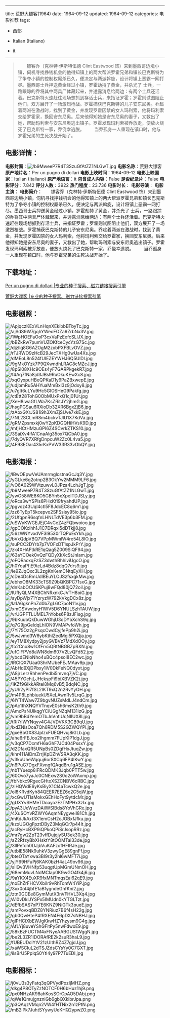 
---
title: 荒野大镖客(1964)
date: 1964-09-12
updated: 1964-09-12
categories: 电影推荐
tags:
- 西部

- Italian (Italiano)
- it
---


> 　　镖客乔（克林特·伊斯特伍德 Clint Eastwood 饰）来到墨西哥边境小镇，伺机寻找挣钱机会的他得知镇上的两大帮派罗霍兄弟和镇长巴克斯特为了争夺小镇的控制权厮杀已久，便决定与两派斡旋，设计将镇上恶霸一网打尽。墨西哥士兵押送黄金经过小镇，罗霍劫持了黄金，并杀光了 士兵，一路跟踪的乔将其中两具尸体藏起来，并透露消息给两边：有两个士兵还活着。巴克斯特火速赶往现场想抓到存活士兵，来指证罗霍；罗霍则试图阻止他们，双方展开了一场激烈枪战。罗霍捕获巴克斯特的儿子安东尼奥。乔趁着两派在激战时，找到了黄金，并发现罗霍囚禁的女人玛利索，他将玛利索交给罗霍家，换回安东尼奥。后来他得知她是安东尼奥的妻子，又救出了她，帮助玛利索与安东尼奥逃出镇子。罗霍发现玛利索被乔放走，便放火烧死了巴克斯特一家，乔侥幸逃脱。  　　当乔孤身一人重现在镇口时，他与罗霍兄弟的生死决战开始了。

## **电影详情**：

**电影封面**：<img src="https://image.tmdb.org/t/p/w200/b9MweeP7R4T3SzuGfAtZZ1NLGwT.jpg" alt="/b9MweeP7R4T3SzuGfAtZZ1NLGwT.jpg" title="/b9MweeP7R4T3SzuGfAtZZ1NLGwT.jpg">
**电影名称**：荒野大镖客
**原产地片名**：Per un pugno di dollari
**电影上映时间**：1964-09-12
**电影上映国家**：Italian (Italiano)
**原产地语言**：it
**包含成人内容**：False
**是否纪录片**：False
**电影评分**：7.842
**评分人数**：3922
**热门程度**：23.736
**电影时长**：
**电影导演**：
**电影主演**：
**电影简介**：　　镖客乔（克林特·伊斯特伍德 Clint Eastwood 饰）来到墨西哥边境小镇，伺机寻找挣钱机会的他得知镇上的两大帮派罗霍兄弟和镇长巴克斯特为了争夺小镇的控制权厮杀已久，便决定与两派斡旋，设计将镇上恶霸一网打尽。墨西哥士兵押送黄金经过小镇，罗霍劫持了黄金，并杀光了 士兵，一路跟踪的乔将其中两具尸体藏起来，并透露消息给两边：有两个士兵还活着。巴克斯特火速赶往现场想抓到存活士兵，来指证罗霍；罗霍则试图阻止他们，双方展开了一场激烈枪战。罗霍捕获巴克斯特的儿子安东尼奥。乔趁着两派在激战时，找到了黄金，并发现罗霍囚禁的女人玛利索，他将玛利索交给罗霍家，换回安东尼奥。后来他得知她是安东尼奥的妻子，又救出了她，帮助玛利索与安东尼奥逃出镇子。罗霍发现玛利索被乔放走，便放火烧死了巴克斯特一家，乔侥幸逃脱。  　　当乔孤身一人重现在镇口时，他与罗霍兄弟的生死决战开始了。

## **下载地址**：
[Per un pugno di dollari |专业的种子搜索、磁力链接搜索引擎](https://movie.amd794.com:2083/?search=Per%20un%20pugno%20di%20dollari&ordering=&mode=match_phrase&page_size=10&page=1)

[荒野大镖客 |专业的种子搜索、磁力链接搜索引擎](https://movie.amd794.com:2083/?search=%E8%8D%92%E9%87%8E%E5%A4%A7%E9%95%96%E5%AE%A2&ordering=&mode=match_phrase&page_size=10&page=1)
 

## **电影剧照**：
<img src="https://image.tmdb.org/t/p/original/ApjqczKExVLnHqnXEkibbBTbyTc.jpg" alt="/ApjqczKExVLnHqnXEkibbBTbyTc.jpg" title="/ApjqczKExVLnHqnXEkibbBTbyTc.jpg"><img src="https://image.tmdb.org/t/p/original/ajSdS9W7gqhYWeoFOZa9ZrbNx3V.jpg" alt="/ajSdS9W7gqhYWeoFOZa9ZrbNx3V.jpg" title="/ajSdS9W7gqhYWeoFOZa9ZrbNx3V.jpg"><img src="https://image.tmdb.org/t/p/original/1WpHOEFaOoP3cxVaPzEefcSLlJX.jpg" alt="/1WpHOEFaOoP3cxVaPzEefcSLlJX.jpg" title="/1WpHOEFaOoP3cxVaPzEefcSLlJX.jpg"><img src="https://image.tmdb.org/t/p/original/bBZkRw7pumVUZOKfceCycYzG7Sc.jpg" alt="/bBZkRw7pumVUZOKfceCycYzG7Sc.jpg" title="/bBZkRw7pumVUZOKfceCycYzG7Sc.jpg"><img src="https://image.tmdb.org/t/p/original/djzllg8G6AZOgM2zxbPXFBLvOVZ.jpg" alt="/djzllg8G6AZOgM2zxbPXFBLvOVZ.jpg" title="/djzllg8G6AZOgM2zxbPXFBLvOVZ.jpg"><img src="https://image.tmdb.org/t/p/original/rTJRWO9zHcB29JecTXHg0wUa4Xs.jpg" alt="/rTJRWO9zHcB29JecTXHg0wUa4Xs.jpg" title="/rTJRWO9zHcB29JecTXHg0wUa4Xs.jpg"><img src="https://image.tmdb.org/t/p/original/dMEoL8n524fUIEZEYWHJ6Q5UlDl.jpg" alt="/dMEoL8n524fUIEZEYWHJ6Q5UlDl.jpg" title="/dMEoL8n524fUIEZEYWHJ6Q5UlDl.jpg"><img src="https://image.tmdb.org/t/p/original/9gMkOYzk7P9QXwndhLRAC8cMZcJ.jpg" alt="/9gMkOYzk7P9QXwndhLRAC8cMZcJ.jpg" title="/9gMkOYzk7P9QXwndhLRAC8cMZcJ.jpg"><img src="https://image.tmdb.org/t/p/original/8pSl08XHc9OEs4yF7GARPkgekR7.jpg" alt="/8pSl08XHc9OEs4yF7GARPkgekR7.jpg" title="/8pSl08XHc9OEs4yF7GARPkgekR7.jpg"><img src="https://image.tmdb.org/t/p/original/f4Aq7fNa8jd3JBs9RuOkuKEwXc8.jpg" alt="/f4Aq7fNa8jd3JBs9RuOkuKEwXc8.jpg" title="/f4Aq7fNa8jd3JBs9RuOkuKEwXc8.jpg"><img src="https://image.tmdb.org/t/p/original/xqOyxpuHBeQPKaD1y9PaZBxwepE.jpg" alt="/xqOyxpuHBeQPKaD1y9PaZBxwepE.jpg" title="/xqOyxpuHBeQPKaD1y9PaZBxwepE.jpg"><img src="https://image.tmdb.org/t/p/original/udjbmRu5AHYuaMmBxI3z9jOdxy8.jpg" alt="/udjbmRu5AHYuaMmBxI3z9jOdxy8.jpg" title="/udjbmRu5AHYuaMmBxI3z9jOdxy8.jpg"><img src="https://image.tmdb.org/t/p/original/u7gIt6uLYu9Hc5GIOSHeG9Pakfg.jpg" alt="/u7gIt6uLYu9Hc5GIOSHeG9Pakfg.jpg" title="/u7gIt6uLYu9Hc5GIOSHeG9Pakfg.jpg"><img src="https://image.tmdb.org/t/p/original/ctEtt28TohG0ObMUxPxQ1cj01Ur.jpg" alt="/ctEtt28TohG0ObMUxPxQ1cj01Ur.jpg" title="/ctEtt28TohG0ObMUxPxQ1cj01Ur.jpg"><img src="https://image.tmdb.org/t/p/original/XeH8lwaGfLWa7KsZRitJY2jhmG.jpg" alt="/XeH8lwaGfLWa7KsZRitJY2jhmG.jpg" title="/XeH8lwaGfLWa7KsZRitJY2jhmG.jpg"><img src="https://image.tmdb.org/t/p/original/hsgPGSau6RXioDb32XR6BgxZjB6.jpg" alt="/hsgPGSau6RXioDb32XR6BgxZjB6.jpg" title="/hsgPGSau6RXioDb32XR6BgxZjB6.jpg"><img src="https://image.tmdb.org/t/p/original/zAoxGXrJS81i9h3XmZjSUve7xkE.jpg" alt="/zAoxGXrJS81i9h3XmZjSUve7xkE.jpg" title="/zAoxGXrJS81i9h3XmZjSUve7xkE.jpg"><img src="https://image.tmdb.org/t/p/original/7NL2SCLmR8m4bckvTJlU1X7KdVa.jpg" alt="/7NL2SCLmR8m4bckvTJlU1X7KdVa.jpg" title="/7NL2SCLmR8m4bckvTJlU1X7KdVa.jpg"><img src="https://image.tmdb.org/t/p/original/gRMZpsmxkj0wY2pKDGQHiHVsK9D.jpg" alt="/gRMZpsmxkj0wY2pKDGQHiHVsK9D.jpg" title="/gRMZpsmxkj0wY2pKDGQHiHVsK9D.jpg"><img src="https://image.tmdb.org/t/p/original/mfjHCtHMzuGPI6Z4SCvrkZTKS10.jpg" alt="/mfjHCtHMzuGPI6Z4SCvrkZTKS10.jpg" title="/mfjHCtHMzuGPI6Z4SCvrkZTKS10.jpg"><img src="https://image.tmdb.org/t/p/original/3SaiXv4ifA1CnaAlg35ox7QCbA0.jpg" alt="/3SaiXv4ifA1CnaAlg35ox7QCbA0.jpg" title="/3SaiXv4ifA1CnaAlg35ox7QCbA0.jpg"><img src="https://image.tmdb.org/t/p/original/7dyQVR7XRfgDnpcuW2Zc0L4va5.jpg" alt="/7dyQVR7XRfgDnpcuW2Zc0L4va5.jpg" title="/7dyQVR7XRfgDnpcuW2Zc0L4va5.jpg"><img src="https://image.tmdb.org/t/p/original/4F93EOar435rKxPVW33R33vObQY.jpg" alt="/4F93EOar435rKxPVW33R33vObQY.jpg" title="/4F93EOar435rKxPVW33R33vObQY.jpg">

## **电影海报**：
<img src="https://image.tmdb.org/t/p/original/lBwOEpwVeUAmrmglcstnaGcJq3Y.jpg" alt="/lBwOEpwVeUAmrmglcstnaGcJq3Y.jpg" title="/lBwOEpwVeUAmrmglcstnaGcJq3Y.jpg"><img src="https://image.tmdb.org/t/p/original/yGLke6g2otnp2B3OkYw2MMM9LF6.jpg" alt="/yGLke6g2otnp2B3OkYw2MMM9LF6.jpg" title="/yGLke6g2otnp2B3OkYw2MMM9LF6.jpg"><img src="https://image.tmdb.org/t/p/original/vO6A029WVtzuwvL0JPza4LchJgT.jpg" alt="/vO6A029WVtzuwvL0JPza4LchJgT.jpg" title="/vO6A029WVtzuwvL0JPza4LchJgT.jpg"><img src="https://image.tmdb.org/t/p/original/b9MweeP7R4T3SzuGfAtZZ1NLGwT.jpg" alt="/b9MweeP7R4T3SzuGfAtZZ1NLGwT.jpg" title="/b9MweeP7R4T3SzuGfAtZZ1NLGwT.jpg"><img src="https://image.tmdb.org/t/p/original/ywG58WE8KO5GBYn5xXpeITDJSLy.jpg" alt="/ywG58WE8KO5GBYn5xXpeITDJSLy.jpg" title="/ywG58WE8KO5GBYn5xXpeITDJSLy.jpg"><img src="https://image.tmdb.org/t/p/original/oRcs3wYSPls6PHxKfI9fryahdUP.jpg" alt="/oRcs3wYSPls6PHxKfI9fryahdUP.jpg" title="/oRcs3wYSPls6PHxKfI9fryahdUP.jpg"><img src="https://image.tmdb.org/t/p/original/pgvoz43Uql4ctl5F8JdcEC8q6m1.jpg" alt="/pgvoz43Uql4ctl5F8JdcEC8q6m1.jpg" title="/pgvoz43Uql4ctl5F8JdcEC8q6m1.jpg"><img src="https://image.tmdb.org/t/p/original/zz6TyEpT5kcepvo2SFSsisy95io.jpg" alt="/zz6TyEpT5kcepvo2SFSsisy95io.jpg" title="/zz6TyEpT5kcepvo2SFSsisy95io.jpg"><img src="https://image.tmdb.org/t/p/original/2UfqpnR6sqfnLHNLTdVE3p6b3FM.jpg" alt="/2UfqpnR6sqfnLHNLTdVE3p6b3FM.jpg" title="/2UfqpnR6sqfnLHNLTdVE3p6b3FM.jpg"><img src="https://image.tmdb.org/t/p/original/uSWyKWGEJEjC4vCeZ4zFQbwoioo.jpg" alt="/uSWyKWGEJEjC4vCeZ4zFQbwoioo.jpg" title="/uSWyKWGEJEjC4vCeZ4zFQbwoioo.jpg"><img src="https://image.tmdb.org/t/p/original/gpCOKcihh1J1C7DRqxl5dDTkjj8.jpg" alt="/gpCOKcihh1J1C7DRqxl5dDTkjj8.jpg" title="/gpCOKcihh1J1C7DRqxl5dDTkjj8.jpg"><img src="https://image.tmdb.org/t/p/original/56zWNYvxdVF3l9530rTQPuEsYkh.jpg" alt="/56zWNYvxdVF3l9530rTQPuEsYkh.jpg" title="/56zWNYvxdVF3l9530rTQPuEsYkh.jpg"><img src="https://image.tmdb.org/t/p/original/bVxQdpVBQ7VPpMWmlW4re54L8IO.jpg" alt="/bVxQdpVBQ7VPpMWmlW4re54L8IO.jpg" title="/bVxQdpVBQ7VPpMWmlW4re54L8IO.jpg"><img src="https://image.tmdb.org/t/p/original/suPCC2DYrb7p7VOFxDT1spJkPrY.jpg" alt="/suPCC2DYrb7p7VOFxDT1spJkPrY.jpg" title="/suPCC2DYrb7p7VOFxDT1spJkPrY.jpg"><img src="https://image.tmdb.org/t/p/original/zk4XHAFtkRE1qQag5Z009SiQF94.jpg" alt="/zk4XHAFtkRE1qQag5Z009SiQF94.jpg" title="/zk4XHAFtkRE1qQag5Z009SiQF94.jpg"><img src="https://image.tmdb.org/t/p/original/63aYCOek0vQzFQDyXkXcStJnIam.jpg" alt="/63aYCOek0vQzFQDyXkXcStJnIam.jpg" title="/63aYCOek0vQzFQDyXkXcStJnIam.jpg"><img src="https://image.tmdb.org/t/p/original/oFQRaoxqFzSZ3dwthBhhiviUgcO.jpg" alt="/oFQRaoxqFzSZ3dwthBhhiviUgcO.jpg" title="/oFQRaoxqFzSZ3dwthBhhiviUgcO.jpg"><img src="https://image.tmdb.org/t/p/original/h0YoaPfjE9tcLd4Bdz8dqQ7drs9.jpg" alt="/h0YoaPfjE9tcLd4Bdz8dqQ7drs9.jpg" title="/h0YoaPfjE9tcLd4Bdz8dqQ7drs9.jpg"><img src="https://image.tmdb.org/t/p/original/le9ZJqQxc3L2zgKnKemCNtqEyXH.jpg" alt="/le9ZJqQxc3L2zgKnKemCNtqEyXH.jpg" title="/le9ZJqQxc3L2zgKnKemCNtqEyXH.jpg"><img src="https://image.tmdb.org/t/p/original/cDe4DcRmUdIBEuYLOJSzfsxgkMw.jpg" alt="/cDe4DcRmUdIBEuYLOJSzfsxgkMw.jpg" title="/cDe4DcRmUdIBEuYLOJSzfsxgkMw.jpg"><img src="https://image.tmdb.org/t/p/original/ebhxO8MK33cTS9Z9bQKBPC71sxG.jpg" alt="/ebhxO8MK33cTS9Z9bQKBPC71sxG.jpg" title="/ebhxO8MK33cTS9Z9bQKBPC71sxG.jpg"><img src="https://image.tmdb.org/t/p/original/dnKabOCUSKPuj8wFQd80jQ72oil.jpg" alt="/dnKabOCUSKPuj8wFQd80jQ72oil.jpg" title="/dnKabOCUSKPuj8wFQd80jQ72oil.jpg"><img src="https://image.tmdb.org/t/p/original/lUfIyQLM4XBChNRxnkCJVTH8oiG.jpg" alt="/lUfIyQLM4XBChNRxnkCJVTH8oiG.jpg" title="/lUfIyQLM4XBChNRxnkCJVTH8oiG.jpg"><img src="https://image.tmdb.org/t/p/original/ayDpWjx71YzryzW792kVkgDCx8z.jpg" alt="/ayDpWjx71YzryzW792kVkgDCx8z.jpg" title="/ayDpWjx71YzryzW792kVkgDCx8z.jpg"><img src="https://image.tmdb.org/t/p/original/la1A6gknPnZd0bZgL6C7poN11v.jpg" alt="/la1A6gknPnZd0bZgL6C7poN11v.jpg" title="/la1A6gknPnZd0bZgL6C7poN11v.jpg"><img src="https://image.tmdb.org/t/p/original/xmGSVwdnyH1WV5D6YNULSzhTAUW.jpg" alt="/xmGSVwdnyH1WV5D6YNULSzhTAUW.jpg" title="/xmGSVwdnyH1WV5D6YNULSzhTAUW.jpg"><img src="https://image.tmdb.org/t/p/original/vrUGPFTLUMEL7nYobs6P8zJFisg.jpg" alt="/vrUGPFTLUMEL7nYobs6P8zJFisg.jpg" title="/vrUGPFTLUMEL7nYobs6P8zJFisg.jpg"><img src="https://image.tmdb.org/t/p/original/9bKuubQkDuwWGhjU3oDYbXchS9q.jpg" alt="/9bKuubQkDuwWGhjU3oDYbXchS9q.jpg" title="/9bKuubQkDuwWGhjU3oDYbXchS9q.jpg"><img src="https://image.tmdb.org/t/p/original/q7G9jpGeldqLhION9VMAPvfoWh.jpg" alt="/q7G9jpGeldqLhION9VMAPvfoWh.jpg" title="/q7G9jpGeldqLhION9VMAPvfoWh.jpg"><img src="https://image.tmdb.org/t/p/original/7Yi75Oz2gPsqcCwdCyjfePp9h2i.jpg" alt="/7Yi75Oz2gPsqcCwdCyjfePp9h2i.jpg" title="/7Yi75Oz2gPsqcCwdCyjfePp9h2i.jpg"><img src="https://image.tmdb.org/t/p/original/5wJvmd3W6ybKthlZedMgl5PXQja.jpg" alt="/5wJvmd3W6ybKthlZedMgl5PXQja.jpg" title="/5wJvmd3W6ybKthlZedMgl5PXQja.jpg"><img src="https://image.tmdb.org/t/p/original/eyTM8Xydpy2jpyGVBVz7MdXdOOy.jpg" alt="/eyTM8Xydpy2jpyGVBVz7MdXdOOy.jpg" title="/eyTM8Xydpy2jpyGVBVz7MdXdOOy.jpg"><img src="https://image.tmdb.org/t/p/original/fo2Cno8w1OfFrv5QRtNBGBZpRXN.jpg" alt="/fo2Cno8w1OfFrv5QRtNBGBZpRXN.jpg" title="/fo2Cno8w1OfFrv5QRtNBGBZpRXN.jpg"><img src="https://image.tmdb.org/t/p/original/ufCiFPVd8aWN8dm607V2LvQFd52.jpg" alt="/ufCiFPVd8aWN8dm607V2LvQFd52.jpg" title="/ufCiFPVd8aWN8dm607V2LvQFd52.jpg"><img src="https://image.tmdb.org/t/p/original/ybcdENloNho4uBQc4psol8EC2wc.jpg" alt="/ybcdENloNho4uBQc4psol8EC2wc.jpg" title="/ybcdENloNho4uBQc4psol8EC2wc.jpg"><img src="https://image.tmdb.org/t/p/original/lRCIQX7Uaa0ShrMUbeFEJMAav9p.jpg" alt="/lRCIQX7Uaa0ShrMUbeFEJMAav9p.jpg" title="/lRCIQX7Uaa0ShrMUbeFEJMAav9p.jpg"><img src="https://image.tmdb.org/t/p/original/AbHd9XjDPbxy1iV0DkFeNQ0dyxt.jpg" alt="/AbHd9XjDPbxy1iV0DkFeNQ0dyxt.jpg" title="/AbHd9XjDPbxy1iV0DkFeNQ0dyxt.jpg"><img src="https://image.tmdb.org/t/p/original/A8jrLerzRhhenPedbi5mvnq7jVC.jpg" alt="/A8jrLerzRhhenPedbi5mvnq7jVC.jpg" title="/A8jrLerzRhhenPedbi5mvnq7jVC.jpg"><img src="https://image.tmdb.org/t/p/original/45PYOchjLJHckspFi9biXBVZK2t.jpg" alt="/45PYOchjLJHckspFi9biXBVZK2t.jpg" title="/45PYOchjLJHckspFi9biXBVZK2t.jpg"><img src="https://image.tmdb.org/t/p/original/1KZf9GIkkARtel8Mq6vB5jBdqNC.jpg" alt="/1KZf9GIkkARtel8Mq6vB5jBdqNC.jpg" title="/1KZf9GIkkARtel8Mq6vB5jBdqNC.jpg"><img src="https://image.tmdb.org/t/p/original/yUh2yPI7fSL2IKT9xQ2n2RvYyOH.jpg" alt="/yUh2yPI7fSL2IKT9xQ2n2RvYyOH.jpg" title="/yUh2yPI7fSL2IKT9xQ2n2RvYyOH.jpg"><img src="https://image.tmdb.org/t/p/original/m4P8LphbiuekU5XeLAwnRv5LrqG.jpg" alt="/m4P8LphbiuekU5XeLAwnRv5LrqG.jpg" title="/m4P8LphbiuekU5XeLAwnRv5LrqG.jpg"><img src="https://image.tmdb.org/t/p/original/6lYT4Waw7Z9bgvNUZsMdLJ4ndCm.jpg" alt="/6lYT4Waw7Z9bgvNUZsMdLJ4ndCm.jpg" title="/6lYT4Waw7Z9bgvNUZsMdLJ4ndCm.jpg"><img src="https://image.tmdb.org/t/p/original/pAc1thXNQYVTnqvE0sh6msK2th9.jpg" alt="/pAc1thXNQYVTnqvE0sh6msK2th9.jpg" title="/pAc1thXNQYVTnqvE0sh6msK2th9.jpg"><img src="https://image.tmdb.org/t/p/original/AmcPsNUlkqgYCiUGgNZqM131IzG.jpg" alt="/AmcPsNUlkqgYCiUGgNZqM131IzG.jpg" title="/AmcPsNUlkqgYCiUGgNZqM131IzG.jpg"><img src="https://image.tmdb.org/t/p/original/vm9bBdYemOTbJnVntIUqNIIUX8l.jpg" alt="/vm9bBdYemOTbJnVntIUqNIIUX8l.jpg" title="/vm9bBdYemOTbJnVntIUqNIIUX8l.jpg"><img src="https://image.tmdb.org/t/p/original/tRi7rIWYNqyv4G4JVDVKK3CB9qU.jpg" alt="/tRi7rIWYNqyv4G4JVDVKK3CB9qU.jpg" title="/tRi7rIWYNqyv4G4JVDVKK3CB9qU.jpg"><img src="https://image.tmdb.org/t/p/original/lxdZNlsOoa7Qh6RDM5S2GZWQYPI.jpg" alt="/lxdZNlsOoa7Qh6RDM5S2GZWQYPI.jpg" title="/lxdZNlsOoa7Qh6RDM5S2GZWQYPI.jpg"><img src="https://image.tmdb.org/t/p/original/gxeBbGX83JplzxFUEQHvuj8iGLb.jpg" alt="/gxeBbGX83JplzxFUEQHvuj8iGLb.jpg" title="/gxeBbGX83JplzxFUEQHvuj8iGLb.jpg"><img src="https://image.tmdb.org/t/p/original/ahe6rFEJoo2Ihgmm7FUpKlP1dgJ.jpg" alt="/ahe6rFEJoo2Ihgmm7FUpKlP1dgJ.jpg" title="/ahe6rFEJoo2Ihgmm7FUpKlP1dgJ.jpg"><img src="https://image.tmdb.org/t/p/original/v3qCP7DcmfH6aGhF7JCd04PssxY.jpg" alt="/v3qCP7DcmfH6aGhF7JCd04PssxY.jpg" title="/v3qCP7DcmfH6aGhF7JCd04PssxY.jpg"><img src="https://image.tmdb.org/t/p/original/d2DfaxQR5UNpBs0ZDgfHxJtuqZw.jpg" alt="/d2DfaxQR5UNpBs0ZDgfHxJtuqZw.jpg" title="/d2DfaxQR5UNpBs0ZDgfHxJtuqZw.jpg"><img src="https://image.tmdb.org/t/p/original/khr411AlDmZrrjKpDZhVSRA3qKK.jpg" alt="/khr411AlDmZrrjKpDZhVSRA3qKK.jpg" title="/khr411AlDmZrrjKpDZhVSRA3qKK.jpg"><img src="https://image.tmdb.org/t/p/original/v3kuUheWqquj6or8XCq6FP4IKwY.jpg" alt="/v3kuUheWqquj6or8XCq6FP4IKwY.jpg" title="/v3kuUheWqquj6or8XCq6FP4IKwY.jpg"><img src="https://image.tmdb.org/t/p/original/n6PuG7DgxFXvngfQAqd8ru1gASE.jpg" alt="/n6PuG7DgxFXvngfQAqd8ru1gASE.jpg" title="/n6PuG7DgxFXvngfQAqd8ru1gASE.jpg"><img src="https://image.tmdb.org/t/p/original/nbTYuexp8iFRcQDMK3Jqb0PTT5w.jpg" alt="/nbTYuexp8iFRcQDMK3Jqb0PTT5w.jpg" title="/nbTYuexp8iFRcQDMK3Jqb0PTT5w.jpg"><img src="https://image.tmdb.org/t/p/original/60Ovo7yaJc0CNExw2S0o2oWAxmp.jpg" alt="/60Ovo7yaJc0CNExw2S0o2oWAxmp.jpg" title="/60Ovo7yaJc0CNExw2S0o2oWAxmp.jpg"><img src="https://image.tmdb.org/t/p/original/fbNbkc9RgecGHtoXSZCNBV6cRBC.jpg" alt="/fbNbkc9RgecGHtoXSZCNBV6cRBC.jpg" title="/fbNbkc9RgecGHtoXSZCNBV6cRBC.jpg"><img src="https://image.tmdb.org/t/p/original/zlHQWdE6yKsBiyX1Cl4aTcwkQ2e.jpg" alt="/zlHQWdE6yKsBiyX1Cl4aTcwkQ2e.jpg" title="/zlHQWdE6yKsBiyX1Cl4aTcwkQ2e.jpg"><img src="https://image.tmdb.org/t/p/original/ol8KRvdKyh84QEER7EEZ6c2C5qW.jpg" alt="/ol8KRvdKyh84QEER7EEZ6c2C5qW.jpg" title="/ol8KRvdKyh84QEER7EEZ6c2C5qW.jpg"><img src="https://image.tmdb.org/t/p/original/xcGwUTIsMokxGEhHoFyt9ytdcMr.jpg" alt="/xcGwUTIsMokxGEhHoFyt9ytdcMr.jpg" title="/xcGwUTIsMokxGEhHoFyt9ytdcMr.jpg"><img src="https://image.tmdb.org/t/p/original/gUXYvSHMeTDoayozEzTMPHx3zIx.jpg" alt="/gUXYvSHMeTDoayozEzTMPHx3zIx.jpg" title="/gUXYvSHMeTDoayozEzTMPHx3zIx.jpg"><img src="https://image.tmdb.org/t/p/original/pyA3UeWvzDAilWSIBds8YoVhGRe.jpg" alt="/pyA3UeWvzDAilWSIBds8YoVhGRe.jpg" title="/pyA3UeWvzDAilWSIBds8YoVhGRe.jpg"><img src="https://image.tmdb.org/t/p/original/4XuSOYvRZWY6AqmNEygweiI81Ch.jpg" alt="/4XuSOYvRZWY6AqmNEygweiI81Ch.jpg" title="/4XuSOYvRZWY6AqmNEygweiI81Ch.jpg"><img src="https://image.tmdb.org/t/p/original/mKdJkAxt3X1emCsH2cJOBxfJfku.jpg" alt="/mKdJkAxt3X1emCsH2cJOBxfJfku.jpg" title="/mKdJkAxt3X1emCsH2cJOBxfJfku.jpg"><img src="https://image.tmdb.org/t/p/original/kzxUGOgFpztDByZ3MqGCr7p44It.jpg" alt="/kzxUGOgFpztDByZ3MqGCr7p44It.jpg" title="/kzxUGOgFpztDByZ3MqGCr7p44It.jpg"><img src="https://image.tmdb.org/t/p/original/acRyHcBXP9iQPkoQPiSrJsopRRz.jpg" alt="/acRyHcBXP9iQPkoQPiSrJsopRRz.jpg" title="/acRyHcBXP9iQPkoQPiSrJsopRRz.jpg"><img src="https://image.tmdb.org/t/p/original/mr7gw2ZpT23vffDujojySU3ek30.jpg" alt="/mr7gw2ZpT23vffDujojySU3ek30.jpg" title="/mr7gw2ZpT23vffDujojySU3ek30.jpg"><img src="https://image.tmdb.org/t/p/original/aZ2RfzyBbXHsktY8tOOMTai33de.jpg" alt="/aZ2RfzyBbXHsktY8tOOMTai33de.jpg" title="/aZ2RfzyBbXHsktY8tOOMTai33de.jpg"><img src="https://image.tmdb.org/t/p/original/3lIPefoh0DJjbVuKAFzofHFIRJe.jpg" alt="/3lIPefoh0DJjbVuKAFzofHFIRJe.jpg" title="/3lIPefoh0DJjbVuKAFzofHFIRJe.jpg"><img src="https://image.tmdb.org/t/p/original/utbIE58Nk9uhkV3zwyGgE89gnFf.jpg" alt="/utbIE58Nk9uhkV3zwyGgE89gnFf.jpg" title="/utbIE58Nk9uhkV3zwyGgE89gnFf.jpg"><img src="https://image.tmdb.org/t/p/original/bteOTaYxwa3BI9r3y2hl6wMFT7i.jpg" alt="/bteOTaYxwa3BI9r3y2hl6wMFT7i.jpg" title="/bteOTaYxwa3BI9r3y2hl6wMFT7i.jpg"><img src="https://image.tmdb.org/t/p/original/yjY69HFuPj6KAK0bzH4aL49ov96.jpg" alt="/yjY69HFuPj6KAK0bzH4aL49ov96.jpg" title="/yjY69HFuPj6KAK0bzH4aL49ov96.jpg"><img src="https://image.tmdb.org/t/p/original/sIlQv3VHNfp53uqgtUpMGmUNmOH.jpg" alt="/sIlQv3VHNfp53uqgtUpMGmUNmOH.jpg" title="/sIlQv3VHNfp53uqgtUpMGmUNmOH.jpg"><img src="https://image.tmdb.org/t/p/original/68emMuvLNdMCIap0K9wGO4fk4j6.jpg" alt="/68emMuvLNdMCIap0K9wGO4fk4j6.jpg" title="/68emMuvLNdMCIap0K9wGO4fk4j6.jpg"><img src="https://image.tmdb.org/t/p/original/9aYKX4EuXR9fxMNTmqsEai62qE9.jpg" alt="/9aYKX4EuXR9fxMNTmqsEai62qE9.jpg" title="/9aYKX4EuXR9fxMNTmqsEai62qE9.jpg"><img src="https://image.tmdb.org/t/p/original/noEhZrFHCVXbiIr9vRhTqmW4YiP.jpg" alt="/noEhZrFHCVXbiIr9vRhTqmW4YiP.jpg" title="/noEhZrFHCVXbiIr9vRhTqmW4YiP.jpg"><img src="https://image.tmdb.org/t/p/original/3xx0ot4jbfE1aBfygndeGhfKni2.jpg" alt="/3xx0ot4jbfE1aBfygndeGhfKni2.jpg" title="/3xx0ot4jbfE1aBfygndeGhfKni2.jpg"><img src="https://image.tmdb.org/t/p/original/ztn0GCEe8GymMutX3nVFHVL3Xq4.jpg" alt="/ztn0GCEe8GymMutX3nVFHVL3Xq4.jpg" title="/ztn0GCEe8GymMutX3nVFHVL3Xq4.jpg"><img src="https://image.tmdb.org/t/p/original/A10vDklJYSPx5IMUdn0kYTGLTzt.jpg" alt="/A10vDklJYSPx5IMUdn0kYTGLTzt.jpg" title="/A10vDklJYSPx5IMUdn0kYTGLTzt.jpg"><img src="https://image.tmdb.org/t/p/original/dEfbSAS7oP7E6KNZ9NiGTk3pueE.jpg" alt="/dEfbSAS7oP7E6KNZ9NiGTk3pueE.jpg" title="/dEfbSAS7oP7E6KNZ9NiGTk3pueE.jpg"><img src="https://image.tmdb.org/t/p/original/amPovxqBDZ8YNRiuz7B6f4sH22g.jpg" alt="/amPovxqBDZ8YNRiuz7B6f4sH22g.jpg" title="/amPovxqBDZ8YNRiuz7B6f4sH22g.jpg"><img src="https://image.tmdb.org/t/p/original/gb0QwHteP4fRXEN4F6pDX7sNBHJ.jpg" alt="/gb0QwHteP4fRXEN4F6pDX7sNBHJ.jpg" title="/gb0QwHteP4fRXEN4F6pDX7sNBHJ.jpg"><img src="https://image.tmdb.org/t/p/original/glPHCiXbEWJgKkwHZYhzysm9G4g.jpg" alt="/glPHCiXbEWJgKkwHZYhzysm9G4g.jpg" title="/glPHCiXbEWJgKkwHZYhzysm9G4g.jpg"><img src="https://image.tmdb.org/t/p/original/AfLYj8uveYShGFitPy5nwFdwoE9.jpg" alt="/AfLYj8uveYShGFitPy5nwFdwoE9.jpg" title="/AfLYj8uveYShGFitPy5nwFdwoE9.jpg"><img src="https://image.tmdb.org/t/p/original/58kBzFUCTM4xFNyeAABGUS1WggN.jpg" alt="/58kBzFUCTM4xFNyeAABGUS1WggN.jpg" title="/58kBzFUCTM4xFNyeAABGUS1WggN.jpg"><img src="https://image.tmdb.org/t/p/original/be2L3ZR1IDORAfRE2k2suR3haL9.jpg" alt="/be2L3ZR1IDORAfRE2k2suR3haL9.jpg" title="/be2L3ZR1IDORAfRE2k2suR3haL9.jpg"><img src="https://image.tmdb.org/t/p/original/fUBEUDclYtV21zUIthRZ4Z7gjdJ.jpg" alt="/fUBEUDclYtV21zUIthRZ4Z7gjdJ.jpg" title="/fUBEUDclYtV21zUIthRZ4Z7gjdJ.jpg"><img src="https://image.tmdb.org/t/p/original/xaWSCluL2dTSJZdsCYsYy0C7GXT.jpg" alt="/xaWSCluL2dTSJZdsCYsYy0C7GXT.jpg" title="/xaWSCluL2dTSJZdsCYsYy0C7GXT.jpg"><img src="https://image.tmdb.org/t/p/original/ilsBrU5PplqS0YtI4y97P7TuEDI.jpg" alt="/ilsBrU5PplqS0YtI4y97P7TuEDI.jpg" title="/ilsBrU5PplqS0YtI4y97P7TuEDI.jpg">

## **电影图标**：
<img src="https://image.tmdb.org/t/p/original/j0vU3s3yFatq3qQPVydPozIjMHZ.png" alt="/j0vU3s3yFatq3qQPVydPozIjMHZ.png" title="/j0vU3s3yFatq3qQPVydPozIjMHZ.png"><img src="https://image.tmdb.org/t/p/original/dkg4P8OTyZzNOTCF0H6bHuz1hj9.png" alt="/dkg4P8OTyZzNOTCF0H6bHuz1hj9.png" title="/dkg4P8OTyZzNOTCF0H6bHuz1hj9.png"><img src="https://image.tmdb.org/t/p/original/px0NHzAK98ahKosSOrCpAO5DAbj.png" alt="/px0NHzAK98ahKosSOrCpAO5DAbj.png" title="/px0NHzAK98ahKosSOrCpAO5DAbj.png"><img src="https://image.tmdb.org/t/p/original/qWe1QmujgnzniGb6gbQXkibrJpa.png" alt="/qWe1QmujgnzniGb6gbQXkibrJpa.png" title="/qWe1QmujgnzniGb6gbQXkibrJpa.png"><img src="https://image.tmdb.org/t/p/original/p3QAqzVMqn2VW4fHTNix2n1zPtN.png" alt="/p3QAqzVMqn2VW4fHTNix2n1zPtN.png" title="/p3QAqzVMqn2VW4fHTNix2n1zPtN.png"><img src="https://image.tmdb.org/t/p/original/mB2iPk7JuhtSYywyUeKHQ2ypwZO.png" alt="/mB2iPk7JuhtSYywyUeKHQ2ypwZO.png" title="/mB2iPk7JuhtSYywyUeKHQ2ypwZO.png">
